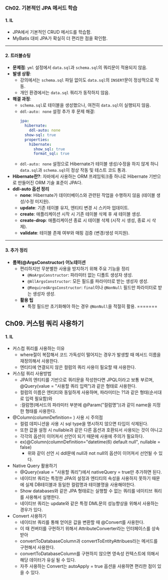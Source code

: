 ### Ch02. 기본적인 JPA 메서드 학습

#### 1. IL  
- JPA에서 기본적인 CRUD 메서드를 학습함.  
- MyBatis 대비 JPA가 확실히 더 편리한 점을 확인함.  

---

#### 2. 트러블슈팅  
- **문제점**: `yml` 설정에서 `data.sql`과 `schema.sql`의 쿼리문이 적용되지 않음.
- **발생 상황**:
  - 강의에서는 `schema.sql` 파일 없이도 `data.sql`의 `INSERT`문이 정상적으로 작동.
  - 개인 환경에서는 `data.sql` 쿼리가 동작하지 않음.
- **해결 과정**:
  - `schema.sql`로 테이블을 생성했으나, 여전히 `data.sql`이 실행되지 않음.
  - `ddl-auto: none` 설정 추가 후 문제 해결:
    ```yaml
    jpa:
      hibernate:
        ddl-auto: none
      show-sql: true
      properties:
        hibernate:
          show_sql: true
          format_sql: true
    ```
  - `ddl-auto: none` 설정으로 Hibernate가 테이블 생성/수정을 하지 않게 하니 `data.sql`과 `schema.sql`이 정상 작동 및 테스트 코드 통과.
- **Hibernate란?**: 자바에서 사용하는 ORM 프레임워크중 하나로 Hibernate 기반으로 만들어진 ORM 기술 표준이 JPA다.
- **ddl-auto 옵션 정리**
  - **none**: Hibernate가 데이터베이스와 관련된 작업을 수행하지 않음 (테이블 생성/수정 미지원).
  - **update**: 기존 테이블 유지, 엔티티 변경 시 스키마 업데이트.
  - **create**: 애플리케이션 시작 시 기존 테이블 삭제 후 새 테이블 생성.
  - **create-drop**: 애플리케이션 종료 시 테이블 삭제 (시작 시 생성, 종료 시 삭제).
  - **validate**: 테이블 존재 여부와 매핑 검증 (변경/생성 미지원).

---

#### 3. 추가 정리
- **롬복(@ArgsConstructor) 어노테이션**
  - 편리하지만 무분별한 사용을 방지하기 위해 주요 기능을 정리
    - `@NoArgsConstructor`: 파라미터 없는 디폴트 생성자 생성.
    - `@AllArgsConstructor`: 모든 필드를 파라미터로 받는 생성자 생성.
    - `@RequiredArgsConstructor`: `final`이나 `@NonNull` 필드만 파라미터로 받는 생성자 생성.
  - **활용 팁**
    - 특정 필드만 초기화해야 하는 경우 `@NonNull`을 적절히 활용.
=======
## Ch09. 커스텀 쿼리 사용하기
#### 1. IL
- 커스컴 쿼리를 사용하는 이유
  - where절이 복잡해서 코드 가독성이 떨어지는 경우가 발생할 때 메서드 이름을 재정의해서 사용한다.
  - 엔티티에 연결되지 않은 컬럼의 쿼리 사용이 필요할 때 사용한다.
- 커스텀 쿼리 사용방법
  - JPA의 엔티티를 기반으로 쿼리문을 작성한다면 JPQL이라고 보통 부르며, @Query(value = "사용할 쿼리 입력")과 같은 형태로 사용한다.
  - 컬럼의 이름은 엔티티와 동일하게 사용하며, 파라미터는 ?1과 같은 형태(순서대로 입력 필요함)와 
  - :컬럼명(메서드의 파라미터 부분에 @Param("컬럼명"))과 같이 name을 지정한 형태를 사용한다.
- @Column(columnDefinition= ) 사용 시 주의점
  - 컬럼 데피니션을 사용 시 sql type을 명시하지 않으면 타입이 삭제된다.
  - 또한 값을 설정 시 nullable과 같은 다른 옵션과 호환되서 사용되는 것이 아니고
  - 각각의 옵션이 이어져서 선언이 되기 때문에 사용에 주의가 필요하다.
  - ex)@Column(columnDefinition="datetime(6) default null", nullable = false)
    - 위와 같이 선언 시 ddl문에 null과 not null의 옵션이 이어져서 선언될 수 있다.
- Native Query 활용하기
  - @Query(value = "사용할 쿼리")에서 nativeQuery = true만 추가하면 된다.
  - 네이티브 쿼리는 특정한 JPA의 설정과 엔티티의 속성을 사용하지 못하기 때문에 실제 DB테이블과 동일한 컬럼명과 테이블명을 사용해야한다.
  - Show databases와 같은 JPA 형태로는 실행할 수 없는 쿼리를 네이티브 쿼리를 사용해서 실행한다.
  - 네이티브 쿼리는 update와 같은 특정 DML문의 성능향상을 위해서 사용하는 경우가 있다.
- Convert 사용하기
  - 네이티브 쿼리를 통해 얻어온 값을 변환할 때 @Convert를 사용한다.
  - 이 때 컨버터를 구현하기 위해서 AttributeConverter라는 인터페이스를 상속받아
  - convertToDatabaseColumn과 convertToEntityAttribues라는 메서드를 구현해서 사용한다.
  - convertToDatabaseColumn를 구현하지 않으면 영속성 컨텍스트에 의해서 해당 데이터가 유실 될 수 있다.
  - 자주 사용하는 Convert는 autoApply = true 옵션을 사용하면 편리한 점이 있을 수 있다.
